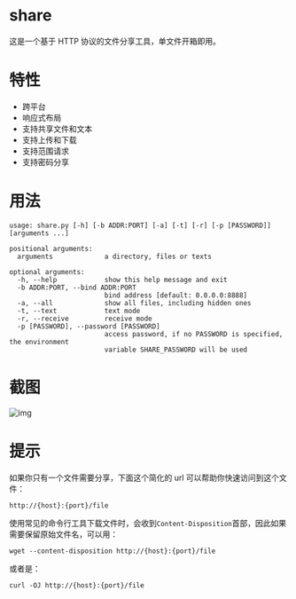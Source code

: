 # share
这是一个基于 HTTP 协议的文件分享工具，单文件开箱即用。

# 特性
- 跨平台
- 响应式布局
- 支持共享文件和文本
- 支持上传和下载
- 支持范围请求
- 支持密码分享

# 用法
```
usage: share.py [-h] [-b ADDR:PORT] [-a] [-t] [-r] [-p [PASSWORD]] [arguments ...]

positional arguments:
  arguments             a directory, files or texts

optional arguments:
  -h, --help            show this help message and exit
  -b ADDR:PORT, --bind ADDR:PORT
                        bind address [default: 0.0.0.0:8888]
  -a, --all             show all files, including hidden ones
  -t, --text            text mode
  -r, --receive         receive mode
  -p [PASSWORD], --password [PASSWORD]
                        access password, if no PASSWORD is specified, the environment
                        variable SHARE_PASSWORD will be used
```

# 截图
![img](https://github.com/beavailable/share/blob/main/screenshot.gif)

# 提示
如果你只有一个文件需要分享，下面这个简化的 url 可以帮助你快速访问到这个文件：
```
http://{host}:{port}/file
```
使用常见的命令行工具下载文件时，会收到`Content-Disposition`首部，因此如果需要保留原始文件名，可以用：
```
wget --content-disposition http://{host}:{port}/file
```
或者是：
```
curl -OJ http://{host}:{port}/file
```
